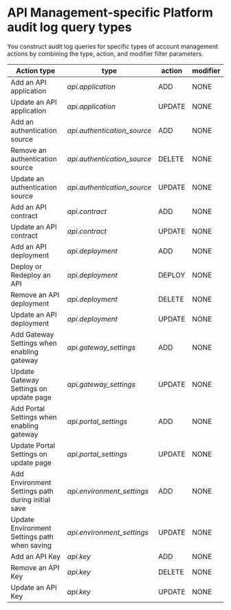 # API Management-specific Platform audit log query types 

<head>
  <meta name="guidename" content="API Management"/>
  <meta name="context" content="GUID-35092dfe-f630-4fbf-9d6e-78299d54abe3"/>
</head>


You construct audit log queries for specific types of account management actions by combining the type, action, and modifier filter parameters.

|Action type|type|action|modifier|
|-----------|----|------|--------|
|Add an API application|*api.application*|ADD|NONE|
|Update an API application|*api.application*|UPDATE|NONE|
|Add an authentication source|*api.authentication\_source*|ADD|NONE|
|Remove an authentication source|*api.authentication\_source*|DELETE|NONE|
|Update an authentication source|*api.authentication\_source*|UPDATE|NONE|
|Add an API contract|*api.contract*|ADD|NONE|
|Update an API contract|*api.contract*|UPDATE|NONE|
|Add an API deployment|*api.deployment*|ADD|NONE|
|Deploy or Redeploy an API|*api.deployment*|DEPLOY|NONE|
|Remove an API deployment|*api.deployment*|DELETE|NONE|
|Update an API deployment|*api.deployment*|UPDATE|NONE|
|Add Gateway Settings when enabling gateway|*api.gateway\_settings*|ADD|NONE|
|Update Gateway Settings on update page|*api.gateway\_settings*|UPDATE|NONE|
|Add Portal Settings when enabling gateway|*api.portal\_settings*|ADD|NONE|
|Update Portal Settings on update page|*api.portal\_settings*|UPDATE|NONE|
|Add Environment Settings path during initial save|*api.environment\_settings*|ADD|NONE|
|Update Environment Settings path when saving|*api.environment\_settings*|UPDATE|NONE|
|Add an API Key|*api.key*|ADD|NONE|
|Remove an API Key|*api.key*|DELETE|NONE|
|Update an API Key|*api.key*|UPDATE|NONE|
